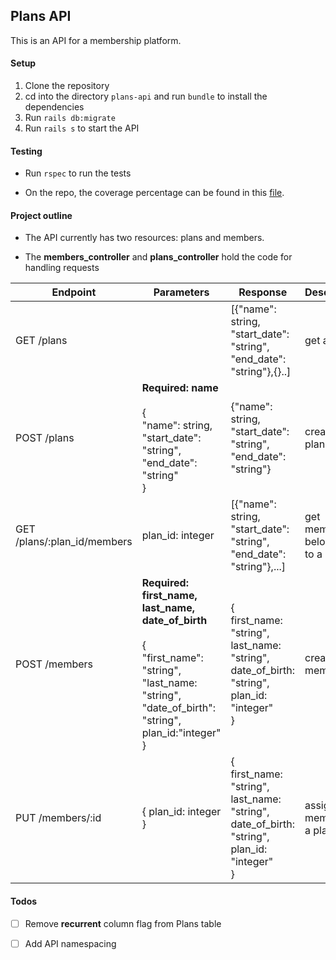 ## Plans API

This is an API for a membership platform. 

#### Setup
  1. Clone the repository
  2. cd into the directory `plans-api` and run `bundle` to install the dependencies
  3. Run `rails db:migrate`
  4. Run `rails s` to start the API

#### Testing
- Run `rspec` to run the tests

- On the repo, the coverage percentage can be found in this [file](https://github.com/briankabiro/plans-api/blob/master/coverage/.last_run.json).

#### Project outline
- The API currently has two resources: plans and members.
  
- The **members_controller** and **plans_controller** hold the code for handling requests

| Endpoint                    | Parameters                                                                                                                                   | Response                                                                                 | Description                     |
|-----------------------------|----------------------------------------------------------------------------------------------------------------------------------------------|------------------------------------------------------------------------------------------|---------------------------------|
| GET /plans                  | <none>                                                                                                                                       | [{"name": string, "start_date": "string", "end_date": "string"},{}..]                    | get all plans                   |
| POST /plans                 | **Required: name** <br/> <br/>{<br/>"name": string, "start_date": "string", "end_date": "string" <br/> }                                                            | {"name": string, "start_date": "string", "end_date": "string"}                           | create a plan                   |
| GET /plans/:plan_id/members | plan_id: integer                                                                                                                             | [{"name": string, "start_date": "string", "end_date": "string"},...]                     | get members belonging to a plan |
| POST /members               | **Required: first_name, last_name, date_of_birth**  <br/> <br/>{<br/> "first_name": "string", "last_name: "string", "date_of_birth": "string", plan_id:"integer"<br/> } | {<br/> first_name: "string", last_name: "string", date_of_birth: "string", plan_id: "integer"<br/> } | create a member                 |
| PUT /members/:id            | { plan_id: integer }                                                                                                                         | {<br/> first_name: "string", last_name: "string", date_of_birth: "string", plan_id: "integer"<br/> } | assign a member to a plan       |


#### Todos
 - [ ] Remove **recurrent** column flag from Plans table

 - [ ] Add API namespacing
